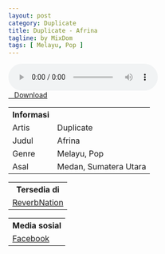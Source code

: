 ```yaml
---
layout: post
category: Duplicate
title: Duplicate - Afrina
tagline: by MixDom
tags: [ Melayu, Pop ]
---
```


<audio class='js-player' style="--plyr-color-main: #212121;" controls>
<source src="https://drive.google.com/uc?authuser=0&id=1E2M81uQNxT8_dGiG07fFhyPOmgPeqb38&export=download" type="audio/mp3">
</audio>

<!--more-->

<div class="post-button text-center">
<a target="_blank" class="btn" href="https://drive.google.com/uc?authuser=0&id=1E2M81uQNxT8_dGiG07fFhyPOmgPeqb38&export=download">
<i class="fa fa-caret-down" aria-hidden="true"></i>&nbsp; &nbsp;Download
</a>
</div>

<table>
<tr>
<th>Informasi</th>
<th></th>
</tr>
<tr>
<td>Artis</td>
<td>Duplicate</td>
</tr>
<tr>
<td>Judul</td>
<td>Afrina</td>
</tr>
<tr>
<td>Genre</td>
<td>Melayu, Pop</td>
</tr>
<tr>
<td>Asal</td>
<td>Medan, Sumatera Utara</td>
</tr>
</table>

<table>
<tr>
<th>Tersedia di</th>
</tr>
<tr>
<td><a href="https://www.reverbnation.com/DUPLICAT3" target="_blank">ReverbNation</a></td>
</tr>
</table>

<table>
<tr>
<th>Media sosial</th>
</tr>
<tr>
<td><a href="https://facebook.com/duplicatebandmedan" target="_blank">Facebook</a></td>
</tr>
</table>
